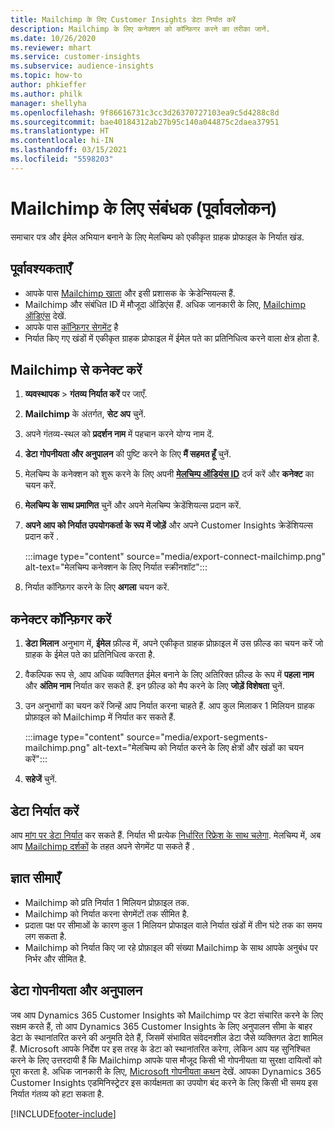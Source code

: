 ```yaml
---
title: Mailchimp के लिए Customer Insights डेटा निर्यात करें
description: Mailchimp के लिए कनेक्शन को कॉन्फ़िगर करने का तरीका जानें.
ms.date: 10/26/2020
ms.reviewer: mhart
ms.service: customer-insights
ms.subservice: audience-insights
ms.topic: how-to
author: phkieffer
ms.author: philk
manager: shellyha
ms.openlocfilehash: 9f86616731c3cc3d26370727103ea9c5d4288c8d
ms.sourcegitcommit: bae40184312ab27b95c140a044875c2daea37951
ms.translationtype: HT
ms.contentlocale: hi-IN
ms.lasthandoff: 03/15/2021
ms.locfileid: "5598203"
---
```

# <a name="connector-for-mailchimp-preview"></a>Mailchimp के लिए संबंधक (पूर्वावलोकन)

समाचार पत्र और ईमेल अभियान बनाने के लिए मेलचिम्प को एकीकृत ग्राहक प्रोफाइल के निर्यात खंड.

## <a name="prerequisites"></a>पूर्वावश्यकताएँ

-   आपके पास [Mailchimp खाता](https://mailchimp.com/) और इसी प्रशासक के क्रेडेन्सियल्स हैं.
-   Mailchimp और संबंधित ID में मौजूदा ऑडिएंस हैं. अधिक जानकारी के लिए, [Mailchimp ऑडिएंस](https://mailchimp.com/help/create-audience/) देखें.
-   आपके पास [कॉन्फ़िगर सेगमेंट](segments.md) है
-   निर्यात किए गए खंडों में एकीकृत ग्राहक प्रोफाइल में ईमेल पते का प्रतिनिधित्व करने वाला क्षेत्र होता है.

## <a name="connect-to-mailchimp"></a>Mailchimp से कनेक्ट करें

1. **व्यवस्थापक** > **गंतव्य निर्यात करें** पर जाएँ.

1. **Mailchimp** के अंतर्गत, **सेट अप** चुनें.

1. अपने गंतव्य-स्थल को **प्रदर्शन नाम** में पहचान करने योग्य नाम दें.

1. **डेटा गोपनीयता और अनुपालन** की पुष्टि करने के लिए **मैं सहमत हूँ** चुनें.

1. मेलचिम्प के कनेक्शन को शुरू करने के लिए अपनी **[मेलचिम्प ऑडियंस ID](https://mailchimp.com/help/find-audience-id/)** दर्ज करें और **कनेक्ट** का चयन करें.

1. **मेलचिम्प के साथ प्रमाणित** चुनें और अपने मेलचिम्प क्रेडेंशियल्स प्रदान करें.

1. **अपने आप को निर्यात उपयोगकर्ता के रूप में जोड़ें** और अपने Customer Insights क्रेडेंशियल्स प्रदान करें .

   :::image type="content" source="media/export-connect-mailchimp.png" alt-text="मेलचिम्प कनेक्शन के लिए निर्यात स्क्रीनशॉट":::

1. निर्यात कॉन्फ़िगर करने के लिए **अगला** चयन करें.

## <a name="configure-the-connector"></a>कनेक्टर कॉन्फ़िगर करें

1. **डेटा मिलान** अनुभाग में, **ईमेल** फ़ील्ड में, अपने एकीकृत ग्राहक प्रोफ़ाइल में उस फ़ील्ड का चयन करें जो ग्राहक के ईमेल पते का प्रतिनिधित्व करता है. 

1. वैकल्पिक रूप से, आप अधिक व्यक्तिगत ईमेल बनाने के लिए अतिरिक्त फ़ील्ड के रूप में **पहला नाम** और **अंतिम नाम** निर्यात कर सकते हैं. इन फ़ील्ड को मैप करने के लिए **जोड़ें विशेषता** चुनें.

1. उन अनुभागों का चयन करें जिन्हें आप निर्यात करना चाहते हैं. आप कुल मिलाकर 1 मिलियन ग्राहक प्रोफ़ाइल को Mailchimp में निर्यात कर सकते हैं.

   :::image type="content" source="media/export-segments-mailchimp.png" alt-text="मेलचिम्प को निर्यात करने के लिए क्षेत्रों और खंडों का चयन करें":::

1. **सहेजें** चुनें.

## <a name="export-the-data"></a>डेटा निर्यात करें

आप [मांग पर डेटा निर्यात](export-destinations.md) कर सकते हैं. निर्यात भी प्रत्येक [निर्धारित रिफ्रेश के साथ चलेगा](system.md#schedule-tab). मेलचिम्प में, अब आप [Mailchimp दर्शकों](https://mailchimp.com/help/create-audience/) के तहत अपने सेगमेंट पा सकते हैं .

## <a name="known-limitations"></a>ज्ञात सीमाएँ

- Mailchimp को प्रति निर्यात 1 मिलियन प्रोफ़ाइल तक.
- Mailchimp को निर्यात करना सेगमेंटों तक सीमित है.
- प्रदाता पक्ष पर सीमाओं के कारण कुल 1 मिलियन प्रोफाइल वाले निर्यात खंडों में तीन घंटे तक का समय लग सकता है. 
- Mailchimp को निर्यात किए जा रहे प्रोफ़ाइल की संख्या Mailchimp के साथ आपके अनुबंध पर निर्भर और सीमित है.

## <a name="data-privacy-and-compliance"></a>डेटा गोपनीयता और अनुपालन

जब आप Dynamics 365 Customer Insights को Mailchimp पर डेटा संचारित करने के लिए सक्षम करते हैं, तो आप Dynamics 365 Customer Insights के लिए अनुपालन सीमा के बाहर डेटा के स्थानांतरित करने की अनुमति देते हैं, जिसमें संभावित संवेदनशील डेटा जैसे व्यक्तिगत डेटा शामिल हैं. Microsoft आपके निर्देश पर इस तरह के डेटा को स्थानांतरित करेगा, लेकिन आप यह सुनिश्चित करने के लिए उत्तरदायी हैं कि Mailchimp आपके पास मौजूद किसी भी गोपनीयता या सुरक्षा दायित्वों को पूरा करता है. अधिक जानकारी के लिए, [Microsoft गोपनीयता कथन](https://go.microsoft.com/fwlink/?linkid=396732) देखें.
आपका Dynamics 365 Customer Insights एडमिनिस्ट्रेटर इस कार्यक्षमता का उपयोग बंद करने के लिए किसी भी समय इस निर्यात गंतव्य को हटा सकता है.


[!INCLUDE[footer-include](../includes/footer-banner.md)]